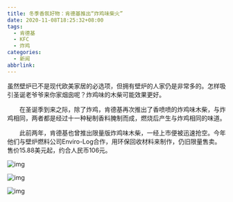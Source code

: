 ```yaml
---
title: 冬季香氛好物：肯德基推出“炸鸡味柴火”
date: 2020-11-08T18:25:32+08:00
tags:
  - 肯德基
  - KFC
  - 炸鸡
categories:
  - 新闻
abbrlink:
---
```


虽然壁炉已不是现代欧美家居的必选项，但拥有壁炉的人家仍是非常多的。怎样吸引圣诞老爷爷来你家烟囱呢？炸鸡味的木柴可能效果更好。

　　在圣诞季到来之际，除了炸鸡，肯德基再次推出了香喷喷的炸鸡味木柴，与炸鸡相同，两者都是经过十一种秘制香料腌制而成，燃烧后产生与炸鸡相同的味道。

　　此前两年，肯德基也曾推出限量版炸鸡味木柴，一经上市便被迅速抢空。今年他们与壁炉燃料公司Enviro-Log合作，用环保回收材料来制作，仍旧限量售卖。售价15.88美元起，约合人民币106元。

![img](https://cdn.jsdelivr.net/gh/yakeing/Documentation@main/Hexo/images/7c40-kcieyvz4454769.jpg)

![img](https://cdn.jsdelivr.net/gh/yakeing/Documentation@main/Hexo/images/89e3-kcieyvz4457500.jpg)

![img](https://cdn.jsdelivr.net/gh/yakeing/Documentation@main/Hexo/images/1b27-kcieyvz4455202.jpg)